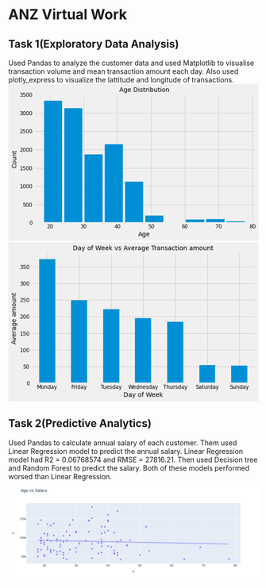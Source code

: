 # ANZ Virtual Work

## Task 1(Exploratory Data Analysis)
Used Pandas to analyze the customer data and used Matplotlib to visualise transaction volume and mean transaction amount each day.
Also used plotly_express to visualize the lattitude and longitude of transactions.
![](images/age.png)
![](images/week.png)

## Task 2(Predictive Analytics)
Used Pandas to calculate annual salary of each customer. Them used Linear Regression model to predict the annual salary. Linear Regression model had R2 = 0.06768574 and RMSE = 27816.21.
Then used Decision tree and Random Forest to predict the salary. Both of these models performed worsed than Linear Regression.
![](images/scatter.png)

